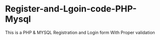 # Register-and-Lgoin-code-PHP-Mysql
This is a PHP &amp; MYSQL Registration and Login form With Proper validation 

